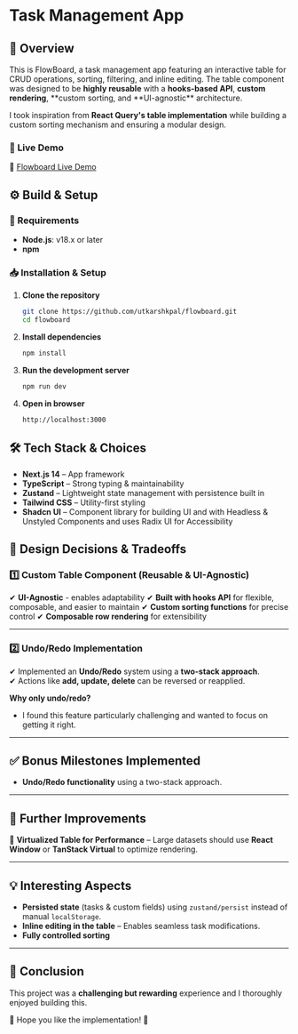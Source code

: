 # **Task Management App**

## 🚀 Overview

This is FlowBoard, a task management app featuring an interactive table for CRUD operations, sorting, filtering, and inline editing. The table component was designed to be **highly reusable** with a **hooks-based API**, **custom rendering**, **custom sorting, and **UI-agnostic\*\* architecture.

I took inspiration from **React Query's table implementation** while building a custom sorting mechanism and ensuring a modular design.

### **🚀 Live Demo**

🔗 [Flowboard Live Demo](https://flowboard-two.vercel.app/)

## **⚙️ Build & Setup**

### **📌 Requirements**

- **Node.js**: v18.x or later
- **npm** 

### **📥 Installation & Setup**

1. **Clone the repository**

   ```sh
   git clone https://github.com/utkarshkpal/flowboard.git
   cd flowboard
   ```

2. **Install dependencies**

   ```sh
   npm install
   ```

3. **Run the development server**

   ```sh
   npm run dev
   ```

4. **Open in browser**
   ```
   http://localhost:3000
   ```

## 🛠️ **Tech Stack & Choices**

- **Next.js 14** – App framework
- **TypeScript** – Strong typing & maintainability
- **Zustand** – Lightweight state management with persistence built in
- **Tailwind CSS** – Utility-first styling
- **Shadcn UI** – Component library for building UI and with Headless & Unstyled Components and uses Radix UI for Accessibility

## 🎯 **Design Decisions & Tradeoffs**

### **1️⃣ Custom Table Component (Reusable & UI-Agnostic)**

✔ **UI-Agnostic** - enables adaptability
✔ **Built with hooks API** for flexible, composable, and easier to maintain
✔ **Custom sorting functions** for precise control
✔ **Composable row rendering** for extensibility

---

### **2️⃣ Undo/Redo Implementation**

✔ Implemented an **Undo/Redo** system using a **two-stack approach**.  
✔ Actions like **add, update, delete** can be reversed or reapplied.

**Why only undo/redo?**

- I found this feature particularly challenging and wanted to focus on getting it right.

---

## ✅ **Bonus Milestones Implemented**

- **Undo/Redo functionality** using a two-stack approach.

---

## 🚀 **Further Improvements**

📌 **Virtualized Table for Performance** – Large datasets should use **React Window** or **TanStack Virtual** to optimize rendering.

---

## 💡 **Interesting Aspects**

- **Persisted state** (tasks & custom fields) using `zustand/persist` instead of manual `localStorage`.
- **Inline editing in the table** – Enables seamless task modifications.
- **Fully controlled sorting**

---

## 📜 **Conclusion**

This project was a **challenging but rewarding** experience and I thoroughly enjoyed building this.

🚀 Hope you like the implementation! 🎉
